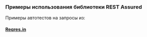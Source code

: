 ### Примеры использования библиотеки REST Assured



Примеры автотестов на запросы из:

#### <a target="_blank" href="https://reqres.in/">Reqres.in</a>


